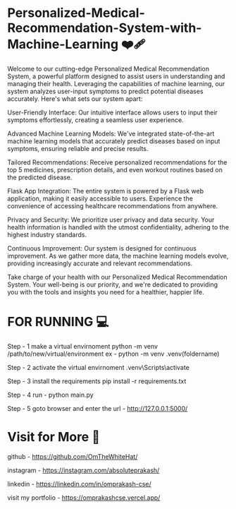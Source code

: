 # Personalized-Medical-Recommendation-System-with-Machine-Learning ❤️‍🩹
Welcome to our cutting-edge Personalized Medical Recommendation System, a powerful platform designed to assist users in understanding and managing their health. Leveraging the capabilities of machine learning, our system analyzes user-input symptoms to predict potential diseases accurately. Here's what sets our system apart:

User-Friendly Interface: Our intuitive interface allows users to input their symptoms effortlessly, creating a seamless user experience.

Advanced Machine Learning Models: We've integrated state-of-the-art machine learning models that accurately predict diseases based on input symptoms, ensuring reliable and precise results.

Tailored Recommendations: Receive personalized recommendations for the top 5 medicines, prescription details, and even workout routines based on the predicted disease.

Flask App Integration: The entire system is powered by a Flask web application, making it easily accessible to users. Experience the convenience of accessing healthcare recommendations from anywhere.

Privacy and Security: We prioritize user privacy and data security. Your health information is handled with the utmost confidentiality, adhering to the highest industry standards.

Continuous Improvement: Our system is designed for continuous improvement. As we gather more data, the machine learning models evolve, providing increasingly accurate and relevant recommendations.

Take charge of your health with our Personalized Medical Recommendation System. Your well-being is our priority, and we're dedicated to providing you with the tools and insights you need for a healthier, happier life.

# FOR RUNNING 💻
Step - 1
make a virtual envirnoment
python -m venv /path/to/new/virtual/environment 
ex - python -m venv .venv(foldername)

Step - 2
activate the virtual envirnoment
.venv\Scripts\activate

Step - 3
install the requirements
pip install -r requirements.txt

Step - 4
run - python main.py

Step - 5
goto browser and enter the url - http://127.0.0.1:5000/

# Visit for More 🔗
github - https://github.com/OmTheWhiteHat/

instagram - https://instagram.com/absoluteprakash/

linkedin - https://linkedin.com/in/omprakash-cse/

visit my portfolio - https://omprakashcse.vercel.app/
